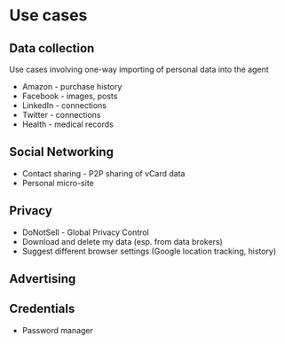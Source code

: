 # Use cases

## Data collection

Use cases involving one-way importing of personal data into the agent

- Amazon - purchase history
- Facebook - images, posts
- LinkedIn - connections
- Twitter - connections
- Health - medical records

## Social Networking

- Contact sharing - P2P sharing of vCard data
- Personal micro-site

## Privacy

- DoNotSell - Global Privacy Control
- Download and delete my data (esp. from data brokers)
- Suggest different browser settings (Google location tracking, history)

## Advertising

## Credentials

- Password manager



